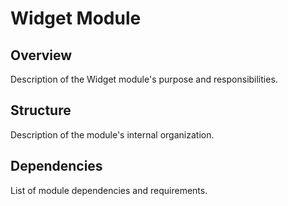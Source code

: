 # Widget Module

## Overview
Description of the Widget module's purpose and responsibilities.

## Structure
Description of the module's internal organization.

## Dependencies
List of module dependencies and requirements.
